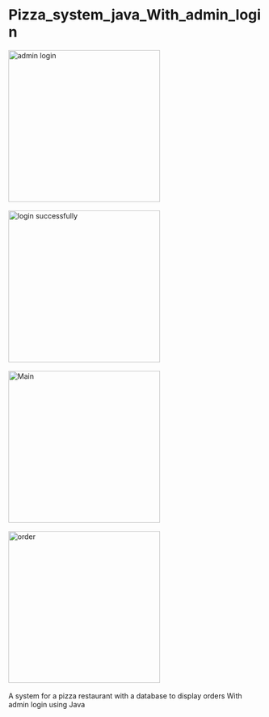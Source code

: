 # Pizza_system_java_With_admin_login

<p align="center">
  
  <img width="300" src="https://i.ibb.co/rk8SBMs/Screenshot-1.png" alt="admin login"> <br> <br>
  <img width="300" src="https://i.ibb.co/t2v2syn/Screenshot-2.png" alt="login successfully"> <br> <br>
  <img width="300" src="https://i.ibb.co/QM6pv3Y/Screenshot-3.png" alt="Main"> <br> <br>
  <img width="300" src="https://i.ibb.co/8gkzhn2/Screenshot-4.png" alt="order"> <br> <br>
  A system for a pizza restaurant with a database to display orders With admin login using Java <br>
  
</p>
